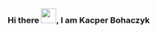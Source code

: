 ### Hi there <img src="https://raw.githubusercontent.com/MartinHeinz/MartinHeinz/master/wave.gif" width="30px">, I am Kacper Bohaczyk

<!--
**kaperbm/kaperbm** is a ✨ _special_ ✨ repository because its `README.md` (this file) appears on your GitHub profile.

Here are some ideas to get you started:

- 🔭 I’m currently working on TierList-Maker and a Med-Uni project
- 🌱 I’m currently learning R php python etc.
- 👯 I’m looking to collaborate on ..
- 🤔 I’m looking for help with ...
- 💬 Ask me about ...
- 📫 How to reach me: You can reach me through my email kacperbohaczyk@gmail.com
- 😄 Pronouns: ...
- ⚡ Fun fact: ...
-->
